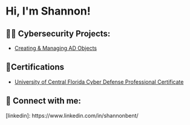 <h1>Hi, I'm Shannon! </h1>

<h2>👨‍💻 Cybersecurity Projects:</h2>

- [Creating & Managing AD Objects](https://github.com/ShannonBent/ActiveDirectoryLab)

<h2>📝Certifications</h2>

- [University of Central Florida Cyber Defense Professional Certificate](https://credsverse.com/credentials/e805e748-af97-4a18-8572-2607d3acc320?)

<h2> 🤳 Connect with me:</h2>
[linkedin]: https://www.linkedin.com/in/shannonbent/


